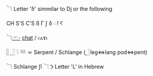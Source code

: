 𓆓 Letter 'δ' simmilar to Dj or the following  

CH S'S C'S ß Γ ʃ δ 𓏏! Ⲋ  

𓆓[𓂧](𓂧) [chat](chat) / ⲥⲁϫⲓ  

[𓋴](𓋴) [𓃀](𓃀) 𓇋 𓆚 ⋍ Serpent / Schlange  ([𓃀](𓃀)leg⇔lang pod⇔pent)  

𓆓 Schlange ʃl 𓆓 ל Letter 'L' in Hebrew  
